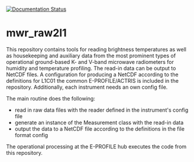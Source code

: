 [![Documentation Status](https://readthedocs.org/projects/mwr-raw2l1/badge/?version=latest)](https://mwr-raw2l1.readthedocs.io/en/latest/?badge=latest)
      

# mwr_raw2l1

This repository contains tools for reading brightness temperatures as well as housekeeping and auxiliary data from the
most prominent types of operational ground-based K- and V-band microwave radiometers for humidity and temperature
profiling. The read-in data can be output to NetCDF files. 
A configuration for producing a NetCDF according to the definitions for L1C01 the common E-PROFILE/ACTRIS is included in 
the repository. Additionally, each instrument needs an own config file.

The main routine does the following:
  - read in raw data files with the reader defined in the instrument's config file
  - generate an instance of the Measurement class with the read-in data
  - output the data to a NetCDF file according to the definitions in the file format config

The operational processing at the E-PROFILE hub executes the code from this repository.